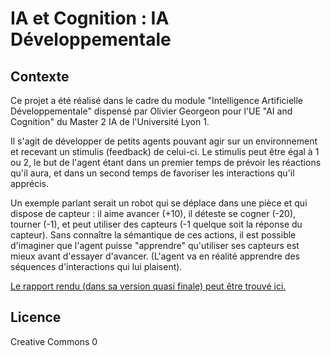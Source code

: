 # IA et Cognition : IA Développementale

## Contexte

Ce projet a été réalisé dans le cadre du module "Intelligence Artificielle
Développementale" dispensé par Olivier Georgeon pour l'UE "AI and Cognition"
du Master 2 IA de l'Université Lyon 1.

Il s'agit de développer de petits agents pouvant agir sur un environnement et
recevant un stimulis (feedback) de celui-ci. Le stimulis peut être égal à 1 ou
2, le but de l'agent étant dans un premier temps de prévoir les réactions qu'il
aura, et dans un second temps de favoriser les interactions qu'il apprécis.

Un exemple parlant serait un robot qui se déplace dans une pièce et qui dispose
de capteur : il aime avancer (+10), il déteste se cogner (-20), tourner (-1),
et peut utiliser des capteurs (-1 quelque soit la réponse du capteur). Sans
connaître la sémantique de ces actions, il est possible d'imaginer que l'agent
puisse "apprendre" qu'utiliser ses capteurs est mieux avant d'essayer d'avancer.
(L'agent va en réalité apprendre des séquences d'interactions qui lui plaisent).   

[Le rapport rendu (dans sa version quasi finale) peut être trouvé ici.](Rapport.md)


## Licence

Creative Commons 0
